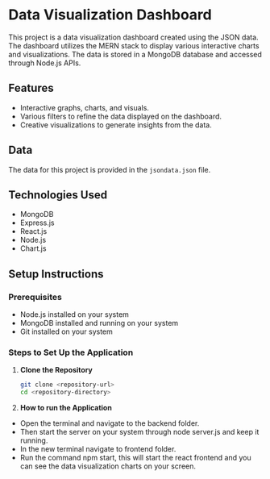 # Data Visualization Dashboard

This project is a data visualization dashboard created using the JSON data. The dashboard utilizes the MERN stack to display various interactive charts and visualizations. The data is stored in a MongoDB database and accessed through Node.js APIs.

## Features

- Interactive graphs, charts, and visuals.
- Various filters to refine the data displayed on the dashboard.
- Creative visualizations to generate insights from the data.

## Data

The data for this project is provided in the `jsondata.json` file.

## Technologies Used

- MongoDB
- Express.js
- React.js 
- Node.js
- Chart.js

## Setup Instructions

### Prerequisites

- Node.js installed on your system
- MongoDB installed and running on your system
- Git installed on your system

### Steps to Set Up the Application

1. **Clone the Repository**

   ```bash
   git clone <repository-url>
   cd <repository-directory>

2. **How to run the Application**
- Open the terminal and navigate to the backend folder.
- Then start the server on your system through node server.js and keep it running.
- In the new terminal navigate to frontend folder.
- Run the command npm start, this will start the react frontend and you can see the data visualization charts on your screen.
